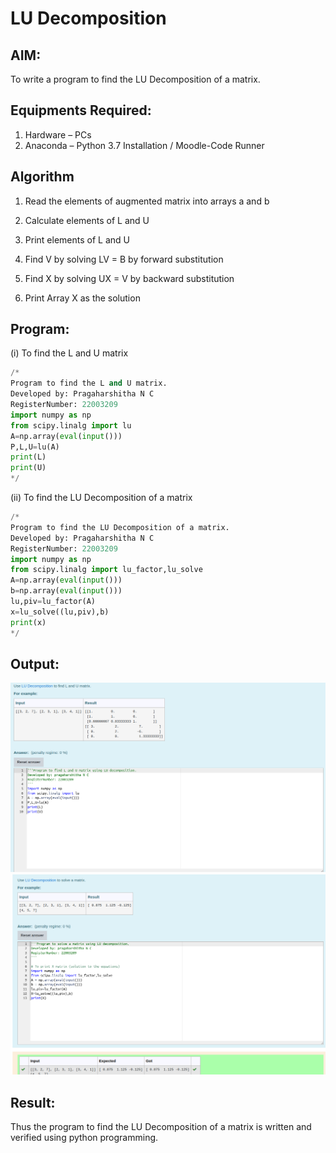 # LU Decomposition 

## AIM:
To write a program to find the LU Decomposition of a matrix.

## Equipments Required:
1. Hardware – PCs
2. Anaconda – Python 3.7 Installation / Moodle-Code Runner

## Algorithm
1. Read the elements of augmented matrix into arrays a and b

2. Calculate elements of L and U

3. Print elements of L and U

4. Find V by solving LV = B by forward substitution

5. Find X by solving UX = V by backward substitution

6. Print Array X as the solution
## Program:

(i) To find the L and U matrix
```python
/*
Program to find the L and U matrix.
Developed by: Pragaharshitha N C
RegisterNumber: 22003209
import numpy as np
from scipy.linalg import lu
A=np.array(eval(input()))
P,L,U=lu(A)
print(L)
print(U)
*/
```
(ii) To find the LU Decomposition of a matrix
```python
/*
Program to find the LU Decomposition of a matrix.
Developed by: Pragaharshitha N C
RegisterNumber: 22003209
import numpy as np
from scipy.linalg import lu_factor,lu_solve
A=np.array(eval(input()))
b=np.array(eval(input()))
lu,piv=lu_factor(A)
x=lu_solve((lu,piv),b)
print(x)
*/
```

## Output:
![lu decomposition](/Screenshot%20from%202023-01-19%2011-57-41.png)
![lu decomposition](/Screenshot%20from%202023-01-19%2011-57-49.png)

## Result:
Thus the program to find the LU Decomposition of a matrix is written and verified using python programming.

